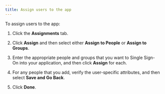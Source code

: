 ```yaml
---
title: Assign users to the app
---
```

To assign users to the app:

1. Click the **Assignments** tab.

2. Click **Assign** and then select either **Assign to People** or **Assign to Groups**. 

3. Enter the appropriate people and groups that you want to Single Sign-On into your application, and then click **Assign** for each.

4. For any people that you add, verify the user-specific attributes, and then select **Save and Go Back**.

5. Click **Done**.

<NextSectionLink/>
